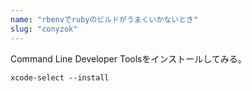 ```yaml
---
name: "rbenvでrubyのビルドがうまくいかないとき"
slug: "conyzok"
---
```


Command Line Developer Toolsをインストールしてみる。

```
xcode-select --install
```
